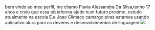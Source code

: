 bem vindo ao meu perfil, me chamo Flavia Alessandra Da Silva,tenho 17 anos e creio que essa plataforma ajude num futuro proximo. 
estudo atualmente na escola E.e Joao Climaco camargo pires
estamos usando  aplicativo alura para os  deveres e desenvolvimentos de linguagem
 ![](https://media1.tenor.com/m/IalMdSxI3OcAAAAC/gumball.gif)
